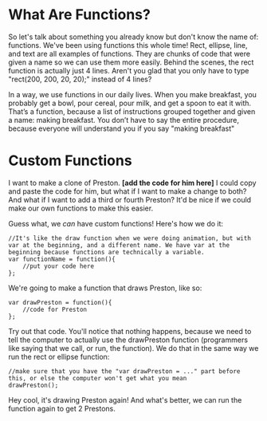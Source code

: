 # What Are Functions?
So let's talk about something you already know but don't know the name of: functions.
We've been using functions this whole time! Rect, ellipse, line, and text are all examples of functions.
They are chunks of code that were given a name so we can use them more easily. Behind the scenes, the rect function is actually just 4 lines. Aren't you glad that you only have to type "rect(200, 200, 20, 20);" instead of 4 lines?

In a way, we use functions in our daily lives. When you make breakfast, you probably get a bowl, pour cereal, pour milk, and get a spoon to eat it with. That’s a function, because a list of instructions grouped together and given a name: making breakfast. You don’t have to say the entire procedure, because everyone will understand you if you say "making breakfast"

# Custom Functions
I want to make a clone of Preston. **[add the code for him here]** I could copy and paste the code for him, but what if I want to make a change to both? And what if I want to add a third or fourth Preston? It'd be nice if we could make our own functions to make this easier.

Guess what, we *can* have custom functions! Here's how we do it:
```
//It's like the draw function when we were doing animation, but with var at the beginning, and a different name. We have var at the beginning because functions are technically a variable.
var functionName = function(){
    //put your code here
};
```
We're going to make a function that draws Preston, like so:
```
var drawPreston = function(){
    //code for Preston
};
```
Try out that code. You'll notice that nothing happens, because we need to tell the computer to actually use the drawPreston function (programmers like saying that we call, or run, the function). We do that in the same way we run the rect or ellipse function:
```
//make sure that you have the "var drawPreston = ..." part before this, or else the computer won't get what you mean
drawPreston();
```
Hey cool, it's drawing Preston again! And what's better, we can run the function again to get 2 Prestons.
